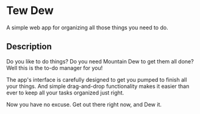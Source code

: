 # Tew Dew

A simple web app for organizing all those things you need to do.

## Description

Do you like to do things? Do you need Mountain Dew to get them all done? Well this
is the to-do manager for you!

The app's interface is carefully designed to get you pumped to finish all your things.
And simple drag-and-drop functionality makes it easier than ever to keep all your tasks
organized just right.

Now you have no excuse. Get out there right now, and Dew it.
